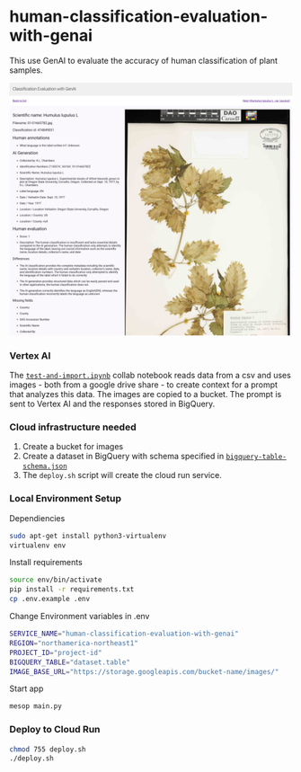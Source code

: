 # human-classification-evaluation-with-genai

This use GenAI to evaluate the accuracy of human classification of plant samples.

<img src="screenshot.png" alt="screenshot" style="width:600px;" />

### Vertex AI

The [`test-and-import.ipynb`](./test-and-import.ipynb) collab notebook reads data from a csv and uses images - both from a google drive share - to create context for a prompt that analyzes this data. The images are copied to a bucket. The prompt is sent to Vertex AI and the responses stored in BigQuery. 

### Cloud infrastructure needed

1. Create a bucket for images
2. Create a dataset in BigQuery with schema specified in [`bigquery-table-schema.json`](./bigquery-table-schema.yaml)
3. The `deploy.sh` script will create the cloud run service. 

### Local Environment Setup

Dependiencies
```bash
sudo apt-get install python3-virtualenv
virtualenv env
```

Install requirements
```bash
source env/bin/activate
pip install -r requirements.txt
cp .env.example .env 
```

Change Environment variables in .env
```bash
SERVICE_NAME="human-classification-evaluation-with-genai"
REGION="northamerica-northeast1"
PROJECT_ID="project-id"
BIGQUERY_TABLE="dataset.table"
IMAGE_BASE_URL="https://storage.googleapis.com/bucket-name/images/"
```

Start app
```bash
mesop main.py
```

### Deploy to Cloud Run

```bash
chmod 755 deploy.sh
./deploy.sh
```
